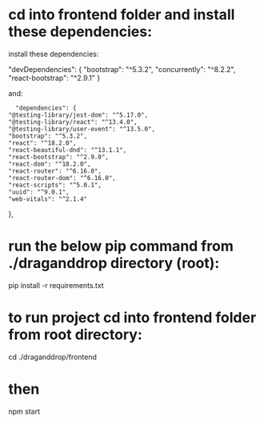 # cd into frontend folder and install these dependencies:

install these dependencies:

"devDependencies": {
        "bootstrap": "^5.3.2",
        "concurrently": "^8.2.2",
        "react-bootstrap": "^2.9.1"
      }

and:


      "dependencies": {
    "@testing-library/jest-dom": "^5.17.0",
    "@testing-library/react": "^13.4.0",
    "@testing-library/user-event": "^13.5.0",
    "bootstrap": "^5.3.2",
    "react": "^18.2.0",
    "react-beautiful-dnd": "^13.1.1",
    "react-bootstrap": "^2.9.0",
    "react-dom": "^18.2.0",
    "react-router": "^6.16.0",
    "react-router-dom": "^6.16.0",
    "react-scripts": "^5.0.1",
    "uuid": "^9.0.1",
    "web-vitals": "^2.1.4"
  },

# run the below pip command from ./draganddrop  directory (root):
pip install -r requirements.txt

# to run project cd into frontend folder from root directory:
cd ./draganddrop/frontend

# then

npm start